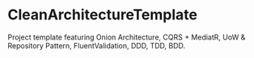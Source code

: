 # CleanArchitectureTemplate
Project template featuring Onion Architecture, CQRS + MediatR, UoW &amp; Repository Pattern, FluentValidation, DDD, TDD, BDD.
